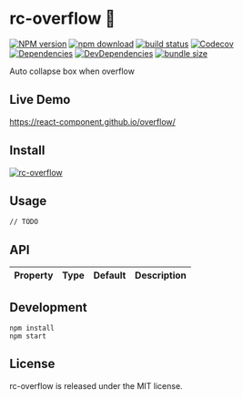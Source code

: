 # rc-overflow 🐾

[![NPM version][npm-image]][npm-url]
[![npm download][download-image]][download-url]
[![build status][github-actions-image]][github-actions-url]
[![Codecov][codecov-image]][codecov-url]
[![Dependencies][david-image]](david-url)
[![DevDependencies][david-dev-image]][david-dev-url]
[![bundle size][bundlephobia-image]][bundlephobia-url]

[npm-image]: http://img.shields.io/npm/v/rc-overflow.svg?style=flat-square
[npm-url]: http://npmjs.org/package/rc-overflow
[github-actions-image]: https://github.com/react-component/overflow/workflows/CI/badge.svg
[github-actions-url]: https://github.com/react-component/overflow/actions
[codecov-image]: https://img.shields.io/codecov/c/github/react-component/overflow/master.svg?style=flat-square
[codecov-url]: https://codecov.io/gh/react-component/overflow/branch/master
[david-url]: https://david-dm.org/react-component/overflow
[david-image]: https://david-dm.org/react-component/overflow/status.svg?style=flat-square
[david-dev-url]: https://david-dm.org/react-component/overflow?type=dev
[david-dev-image]: https://david-dm.org/react-component/overflow/dev-status.svg?style=flat-square
[download-image]: https://img.shields.io/npm/dm/rc-overflow.svg?style=flat-square
[download-url]: https://npmjs.org/package/rc-overflow
[bundlephobia-url]: https://bundlephobia.com/result?p=rc-overflow
[bundlephobia-image]: https://badgen.net/bundlephobia/minzip/rc-overflow

Auto collapse box when overflow

## Live Demo

https://react-component.github.io/overflow/

## Install

[![rc-overflow](https://nodei.co/npm/rc-overflow.png)](https://npmjs.org/package/rc-overflow)

## Usage

```tsx
// TODO
```

## API

| Property | Type | Default | Description |
| -------- | ---- | ------- | ----------- |

## Development

```
npm install
npm start
```

## License

rc-overflow is released under the MIT license.

